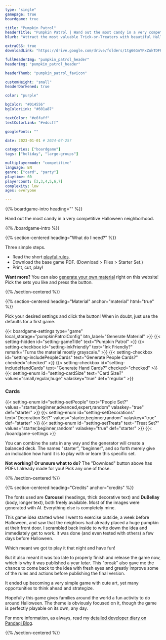 ```yaml
---
type: "single"
gamepage: true
boardgame: true

title: "Pumpkin Patrol"
headerTitle: "Pumpkin Patrol | Hand out the most candy in a very competitive Halloween neighborhood."
blurb: "Attract the most valuable Trick-or-Treaters with beautiful Halloween decorations, but don't forget to collect enough candy to actually make them happy!"

extraCSS: true
downloadLink: "https://drive.google.com/drive/folders/1tg66GnYFxZukTDFUGoSjGIpr9BlU3Wy8"

fullHeaderImg: "pumpkin_patrol_header"
headerImg: "pumpkin_patrol_header"

headerThumb: "pumpkin_patrol_favicon"

customHeight: "small"
headerDarkened: true

color: "purple"

bgColor: "#014556"
bgColorLink: "#601a87"

textColor: "#e6faff"
textColorLink: "#edccff"

googleFonts: ""

date: 2023-01-01 # 2024-07-25?

categories: ["boardgame"]
tags: ["holiday", "large-groups"]

multiplayermode: "competitive"
language: EN
genre: ["card", "party"]
playtime: 60
playercount: [2,3,4,5,6,7]
complexity: low
ages: everyone

---
```



{{% boardgame-intro heading="" %}}

Hand out the most candy in a very competitive Halloween neighborhood.

{{% /boardgame-intro %}}

{{% section-centered heading="What do I need?" %}}

Three simple steps.
* Read the short [playful rules](rules).
* Download the base game PDF. (Download > Files > Starter Set.)
* Print, cut, play!

**Want more?** You can also [generate your own material](#material) right on this website! Pick the sets you like and press the button.

{{% /section-centered %}}

{{% section-centered heading="Material" anchor="material" html="true" %}}

<p>Pick your desired settings and click the button! When in doubt, just use the defaults for a first game.</p>

{{< boardgame-settings type="game" local_storage="pumpkinPatrolConfig" btn_label="Generate Material" >}}
	{{< setting-hidden id="setting-gameTitle" text="Pumpkin Patrol" >}}
  {{< setting-checkbox id="setting-inkFriendly" text="Ink Friendly?" remark="Turns the material mostly grayscale." >}}
  {{< setting-checkbox id="setting-includePeopleCards" text="Generate People Cards?" checked="checked" >}}
  {{< setting-checkbox id="setting-includeHandCards" text="Generate Hand Cards?" checked="checked" >}}
  {{< setting-enum id="setting-cardSize" text="Card Size?" values="small,regular,huge" valaskey="true" def="regular" >}}
  <h3>Cards</h3>
  {{< setting-enum id="setting-setPeople" text="People Set?" values="starter,beginner,advanced,expert,random" valaskey="true" def="starter" >}}
  {{< setting-enum id="setting-setDecorations" text="Decoration Set?" values="starter,beginner,random" valaskey="true" def="starter" >}}
  {{< setting-enum id="setting-setTreats" text="Treat Set?" values="starter,beginner,random" valaskey="true" def="starter" >}}
{{< /boardgame-settings >}}

<p class="settings-remark">You can combine the sets in any way and the generator will create a balanced deck. The names "starter", "beginner", and so forth merely give an indication how hard it is to play with or learn this specific set.</p>

<p class="settings-remark"><strong>Not working? Or unsure what to do?</strong> The "Download" button above has PDFs I already made for you! Pick any one of those.</p>

{{% /section-centered %}}

{{% section-centered heading="Credits" anchor="credits" %}}

The fonts used are **Carousel** (headings, thick decorative text) and **DuBellay** (body, longer text), both freely available. Most of the images were generated with AI. Everything else is completely mine.

This game idea started when I went to exercise outside, a week before Halloween, and saw that the neighbors had already placed a huge pumpkin at their front door. I scrambled back inside to write down the idea and immediately get to work. It was done (and even tested with others) a few days before Halloween.

Which meant we got to play it that night and have fun! 

But it also meant it was too late to properly finish and release the game now, which is why it was published a year _later_. This "break" also gave me the chance to come back to the idea with fresh eyes and greatly improve some of the rules and actions before publishing the final version.

It ended up becoming a very simple game with cute art, yet many opportunities to think ahead and strategize.

Hopefully this game gives families around the world a fun activity to do around Halloween. The theme is obviously focused on it, though the game is perfectly playable on its own, any day.

For more information, as always, read my [detailed developer diary on Pandaqi Blog](https://pandaqi.com/blog/boardgames/pumpkin-patrol).

{{% /section-centered %}}
